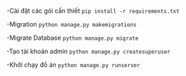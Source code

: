 -Cài đặt các gói cần thiết `pip install -r requirements.txt`

-Migration `python manage.py makemigrations`

-Migrate Database `python manage.py migrate`

-Tạo tài khoản admin `python manage.py createsuperuser`

-Khởi chạy đồ án `python manage.py runserver`